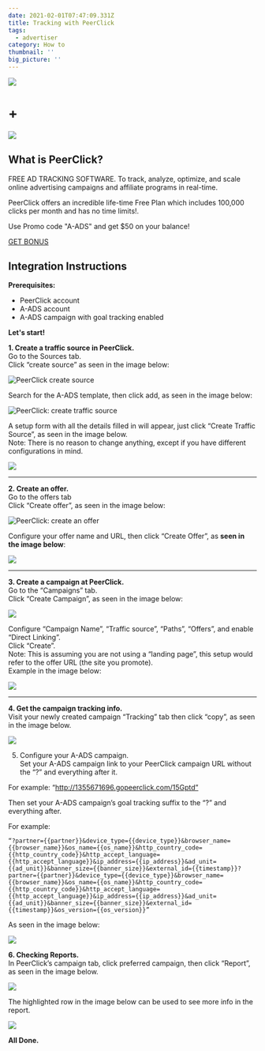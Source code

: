 ```yaml
---
date: 2021-02-01T07:47:09.331Z
title: Tracking with PeerClick
tags:
  - advertiser
category: How to
thumbnail: ''
big_picture: ''
---
```

![](/blog/assets/a-ads-logo.png)

# +

![](/blog/assets/peerclick-logo.png)

## What is PeerClick?

FREE AD  TRACKING SOFTWARE. To track, analyze, optimize, and scale online advertising campaigns and affiliate programs in real-time.

PeerClick offers an incredible life-time Free Plan which includes 100,000 clicks per month and has no time limits!.

Use Promo code "A-ADS" and get $50 on your balance!

[GET BONUS ](https://trk.peerclick.com/15GjdS?manager=vp&source=A-ADS&promo=A-ADS&language=en)

## Integration Instructions

**Prerequisites:**

* PeerClick account
* A-ADS account
* A-ADS campaign with goal tracking enabled

**Let's start!**

**1. Create a traffic source in PeerClick.**\
Go to the Sources tab.\
Click “create source” as seen in the image below:

![](/blog/assets/peerclick1.png "PeerClick create source")

Search for the A-ADS template, then click add, as seen in the image below:

![](/blog/assets/peerclick2.png "PeerClick: create traffic source")

A setup form with all the details filled in will appear, just click “Create Traffic Source”, as seen in the image below.\
Note: There is no reason to change anything, except if you have different configurations in mind.

![](/blog/assets/peerclick3.png)

****

**2. Create an offer.**\
Go to the offers tab\
Click “Create offer”, as seen in the image below:

![](/blog/assets/peerclick4.png "PeerClick: create an offer")

Configure your offer name and URL, then click “Create Offer”, as **seen in the image below**:

![](/blog/assets/peerclick5.png)

****

**3. Create a campaign at PeerClick.**\
Go to the “Campaigns” tab.\
Click “Create Campaign”, as seen in the image below:

![](/blog/assets/peerclick6.png)

Configure “Campaign Name”, “Traffic source”, “Paths”, “Offers”, and enable “Direct Linking”.\
Click “Create”.\
Note: This is assuming you are not using a “landing page”, this setup would refer to the offer URL (the site you promote).\
Example in the image below:

![](/blog/assets/peerclick7.png)

****

**4. Get the campaign tracking info.**\
Visit your newly created campaign “Tracking” tab then click “copy”, as seen in the image below.

![](/blog/assets/peerclick8.png)

5. Configure your A-ADS campaign.\
Set your A-ADS campaign link to your PeerClick campaign URL without the “?” and everything after it.

For example: “http://1355671696.gopeerclick.com/15Gptd”

Then set your A-ADS campaign’s goal tracking suffix to the “?” and everything after.

For example:

```
“?partner={{partner}}&device_type={{device_type}}&browser_name={{browser_name}}&os_name={{os_name}}&http_country_code={{http_country_code}}&http_accept_language={{http_accept_language}}&ip_address={{ip_address}}&ad_unit={{ad_unit}}&banner_size={{banner_size}}&external_id={{timestamp}}?partner={{partner}}&device_type={{device_type}}&browser_name={{browser_name}}&os_name={{os_name}}&http_country_code={{http_country_code}}&http_accept_language={{http_accept_language}}&ip_address={{ip_address}}&ad_unit={{ad_unit}}&banner_size={{banner_size}}&external_id={{timestamp}}&os_version={{os_version}}”
```

As seen in the image below:

![](/blog/assets/peerclick9.png)

**6. Checking Reports.**\
In PeerClick’s campaign tab, click preferred campaign, then click “Report”, as seen in the image below.

![](/blog/assets/peerclick10.png)

The highlighted row in the image below can be used to see more info in the report.

![](/blog/assets/peerclick11.png)

**All Done.**
